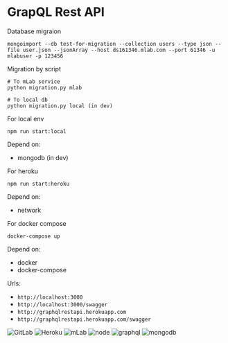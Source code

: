 # GrapQL Rest API

Database migraion
```
mongoimport --db test-for-migration --collection users --type json --file user.json --jsonArray --host ds161346.mlab.com --port 61346 -u mlabuser -p 123456
```

Migration by script
```
# To mLab service
python migration.py mlab 

# To local db
python migration.py local (in dev)

```

For local env
```
npm run start:local
```
Depend on:
- mongodb (in dev)

For heroku
```
npm run start:heroku
```
Depend on:
- network

For docker compose
```
docker-compose up
```
Depend on:
- docker
- docker-compose

Urls:
- `http://localhost:3000`
- `http://localhost:3000/swagger`
- `http://graphqlrestapi.herokuapp.com`
- `http://graphqlrestapi.herokuapp.com/swagger`

![GitLab](https://carlchenet.com/wp-content/uploads/2016/01/gitlab-150x150.png) ![Heroku](http://www.starterslist.com/wp-content/uploads/2017/07/heroku-150x150.jpg) ![mLab](https://cdn1.vc4a.com/media/2015/04/19131542/mlab_logo1-150x150.png) ![node](https://131707-379326-raikfcquaxqncofqfm.stackpathdns.com/wp-content/uploads/2017/08/node-150x150.png) ![graphql](https://img.stackshare.io/service/3820/12972006.png) ![mongodb](https://assets.scaphold.io/community/blog/migrate-to-mongodb/mongodb.png)